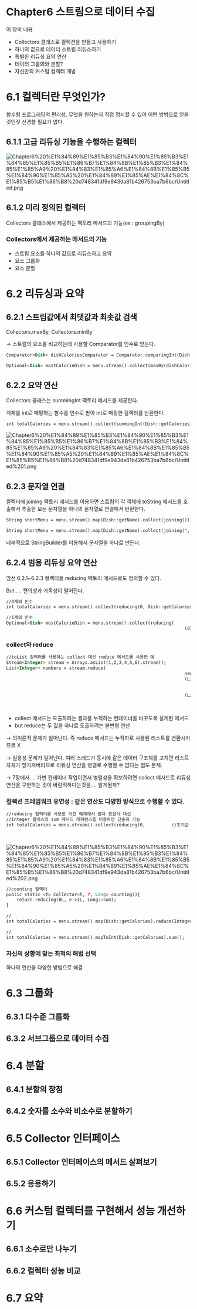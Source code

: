 # Chapter6 스트림으로 데이터 수집

이 장의 내용
- Collectors 클래스로 컬렉션을 만들고 사용하기
- 하나의 값으로 데이터 스트림 리듀스하기
- 특별한 리듀싱 요약 연산
- 데이터 그룹화와 분할?
- 자신만의 커스텀 컬렉터 개발

# 6.1 컬렉터란 무엇인가?

함수형 프로그래밍의 편리성, 무엇을 원하는지 직접 명시할 수 있어 어떤 방법으로 얻을것인짖 신경쓸 필요가 없다.

## 6.1.1 고급 리듀싱 기능을 수행하는 컬렉터

![Chapter6%20%E1%84%89%E1%85%B3%E1%84%90%E1%85%B3%E1%84%85%E1%85%B5%E1%86%B7%E1%84%8B%E1%85%B3%E1%84%85%E1%85%A9%20%E1%84%83%E1%85%A6%E1%84%8B%E1%85%B5%E1%84%90%E1%85%A5%20%E1%84%89%E1%85%AE%E1%84%8C%E1%85%B5%E1%86%B8%20d748341df9e943da81b426753ba7b6bc/Untitled.png](Chapter6%20%E1%84%89%E1%85%B3%E1%84%90%E1%85%B3%E1%84%85%E1%85%B5%E1%86%B7%E1%84%8B%E1%85%B3%E1%84%85%E1%85%A9%20%E1%84%83%E1%85%A6%E1%84%8B%E1%85%B5%E1%84%90%E1%85%A5%20%E1%84%89%E1%85%AE%E1%84%8C%E1%85%B5%E1%86%B8%20d748341df9e943da81b426753ba7b6bc/Untitled.png)

## 6.1.2 미리 정의된 컬렉터

Collectors 클래스에서 제공하는 팩토리 메서드의 기능(ex : groupingBy)

### Collectors에서 제공하는 메서드의 기능

- 스트림 요소를 하나의 값으로 리듀스하고 요약
- 요소 그룹화
- 요소 분할

# 6.2 리듀싱과 요약

## 6.2.1 스트림값에서 최댓값과 최솟값 검색

Collectors.maxBy, Collectors.minBy

→ 스트림의 요소를 비교하는데 사용할 Comparator를 인수로 받는다.

```html
Comparator<Dish> dishCaloriesComparator = Comparator.comparingInt(Dish::getCalories);

Optional<Dish> mostCalorieDish = menu.stream().collect(maxBy(dishCaloriesComparator));
```

## 6.2.2 요약 연산

Collectors 클래스는 summingInt 팩토리 메서드를 제공한다. 

객체를 int로 매핑하는 함수를 인수로 받아 int로 매핑한 컬렉터를 반환한다.

```html
int totalCalories = menu.stream().collect(summingInt(Dish::getCalories));
```

![Chapter6%20%E1%84%89%E1%85%B3%E1%84%90%E1%85%B3%E1%84%85%E1%85%B5%E1%86%B7%E1%84%8B%E1%85%B3%E1%84%85%E1%85%A9%20%E1%84%83%E1%85%A6%E1%84%8B%E1%85%B5%E1%84%90%E1%85%A5%20%E1%84%89%E1%85%AE%E1%84%8C%E1%85%B5%E1%86%B8%20d748341df9e943da81b426753ba7b6bc/Untitled%201.png](Chapter6%20%E1%84%89%E1%85%B3%E1%84%90%E1%85%B3%E1%84%85%E1%85%B5%E1%86%B7%E1%84%8B%E1%85%B3%E1%84%85%E1%85%A9%20%E1%84%83%E1%85%A6%E1%84%8B%E1%85%B5%E1%84%90%E1%85%A5%20%E1%84%89%E1%85%AE%E1%84%8C%E1%85%B5%E1%86%B8%20d748341df9e943da81b426753ba7b6bc/Untitled%201.png)

## 6.2.3 문자열 연결

컬렉터에 joining 팩토리 메서드를 이용하면 스트림의 각 객체에 toString 메서드를 호출해서 추출한 모든 문자열을 하나의 문자열로 연결해서 반환한다.

```html
String shortMenu = menu.stream().map(Dish::getName).collect(joining());

String shortMenu = menu.stream().map(Dish::getName).collect(joining(", "));
```

내부적으로 StringBuilder를 이용해서 문자열을 하나로 만든다.

## 6.2.4 범용 리듀싱 요약 연산

앞선 6.2.1~6.2.3 컬렉터들 reducing 팩토리 메서드로도 정의할 수 있다.

But..... 편의성과 가독성이 떨어진다.

```html
//3개의 인수
int totalCalories = menu.stream().collect(reducing(0, Dish::getCalories, (i, j) -> i + j));

//1개의 인수
Optional<Dish> mostCalorieDish = menu.stream().collect(reducing(
																	(d1,d2) -> d1.getCalories() > d2.getCalories() ? d1 : d2));
```

### collect와 reduce

```html
//toList 컬렉터를 사용하는 collect 대신 reduce 메서드를 사용한 예
Stream<Integer> stream = Arrays.asList(1,2,3,4,5,6).stream();
List<Integer> numbers = stream.reduce(
																	new ArrayList<Integer>(), 
																	(List<Integer> l, Integer e) -> {
																			l.add(e);
																			return l; },
																	(List<Integer> l1, List<Integer> l2) -> {
																			l1.addAll(l2);
																			return l1; });
```

- collect 메서드는 도출하려는 결과를 누적하는 컨테이너를 바꾸도록 설계된 메서드
- but reduce는 두 값을 하나로 도출하려는 불변형 연산

→ 의미론적 문제가 일어난다.  즉 reduce 메서드는 누적자로 사용된 리스트를 변환시키므로 X

→ 실용성 문제가 일어난다. 여러 스레드가 동시에 같은 데이터 구조체를 고치면 리스트 자체가 망가져버리므로 리듀싱 연산을 병렬로 수행할 수 없다는 점도 문제.

→ 7장에서.... 가변 컨테이너 작업이면서 병렬성을 확보하려면 collect 메서드로 리듀싱 연산을 구현하는 것이 바람직하다는것을.... 알게될까?

### 컬렉션 프레임워크 유연성 : 같은 연산도 다양한 방식으로 수행할 수 있다.

```html
//reducing 컬렉터를 사용한 이전 예제에서 람다 표현식 대신 
//Integer 클래스의 sum 메서드 레퍼런스를 이용하면 단순화 가능
int totalCalories = menu.stream().collect(reducing(0,          //초기값
																						Dish::getCalories, //변환 함수
																						Integer::sum));    //합계 함수
```

![Chapter6%20%E1%84%89%E1%85%B3%E1%84%90%E1%85%B3%E1%84%85%E1%85%B5%E1%86%B7%E1%84%8B%E1%85%B3%E1%84%85%E1%85%A9%20%E1%84%83%E1%85%A6%E1%84%8B%E1%85%B5%E1%84%90%E1%85%A5%20%E1%84%89%E1%85%AE%E1%84%8C%E1%85%B5%E1%86%B8%20d748341df9e943da81b426753ba7b6bc/Untitled%202.png](Chapter6%20%E1%84%89%E1%85%B3%E1%84%90%E1%85%B3%E1%84%85%E1%85%B5%E1%86%B7%E1%84%8B%E1%85%B3%E1%84%85%E1%85%A9%20%E1%84%83%E1%85%A6%E1%84%8B%E1%85%B5%E1%84%90%E1%85%A5%20%E1%84%89%E1%85%AE%E1%84%8C%E1%85%B5%E1%86%B8%20d748341df9e943da81b426753ba7b6bc/Untitled%202.png)

```html
//counting 컬렉터
public static <T> Collector<T, ?, Long> counting(){
	return reducing(0L, e->1L, Long::sum);
}

//
int totalCalories = menu.stream().map(Dish::getCalories).reduce(Integer::sum).get();

//
int totalCalories = menu.stream().mapToInt(Dish::getCalories).sum();
```

### 자신의 상황에 맞는 최적의 해법 선택

하나의 연산을 다양한 방법으로 해결

# 6.3 그룹화

## 6.3.1 다수준 그룹화

## 6.3.2 서브그룹으로 데이터 수집

# 6.4 분할

## 6.4.1 분할의 장점

## 6.4.2 숫자를 소수와 비소수로 분할하기

# 6.5 Collector 인터페이스

## 6.5.1 Collector 인터페이스의 메서드 살펴보기

## 6.5.2 응용하기

# 6.6 커스텀 컬렉터를 구현해서 성능 개선하기

## 6.6.1 소수로만 나누기

## 6.6.2 컬렉터 성능 비교

# 6.7 요약